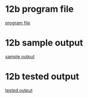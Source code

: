 # 12b program file
[program file](program.jpg)

 # 12b sample output
 [sample output](sampleoutput.jpg)

# 12b tested output
[tested output](testedoutput.jpg)
